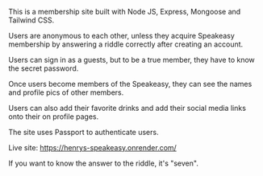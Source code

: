 This is a membership site built with Node JS, Express, Mongoose and Tailwind CSS. 

Users are anonymous to each other, unless they acquire Speakeasy membership by answering a riddle correctly after creating an account. 

Users can sign in as a guests, but to be a true member, they have to know the secret password.

Once users become members of the Speakeasy, they can see the names and profile pics of other members. 

Users can also add their favorite drinks and add their social media links onto their on profile pages.

The site uses Passport to authenticate users.

Live site: https://henrys-speakeasy.onrender.com/






If you want to know the answer to the riddle, it's "seven".